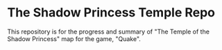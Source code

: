 # The Shadow Princess Temple Repo
 This repository is for the progress and summary of "The Temple of the Shadow Princess" map for the game, "Quake".

